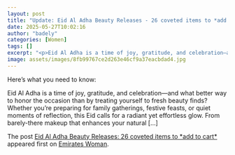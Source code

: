 ```yaml
---
layout: post
title: "Update: Eid Al Adha Beauty Releases - 26 coveted items to *add to cart*"
date: 2025-05-27T10:02:16
author: "badely"
categories: [Women]
tags: []
excerpt: "<p>Eid Al Adha is a time of joy, gratitude, and celebration—and what better way to honor the occasion than by treating yourself to fresh beauty finds?"
image: assets/images/8fb99767ce2d263e46cf9a37eacbdad4.jpg
---
```


Here’s what you need to know: <p>Eid Al Adha is a time of joy, gratitude, and celebration—and what better way to honor the occasion than by treating yourself to fresh beauty finds? Whether you&#8217;re preparing for family gatherings, festive feasts, or quiet moments of reflection, this Eid calls for a radiant yet effortless glow. From barely-there makeup that enhances your natural [&#8230;]</p>
<p>The post <a href="https://emirateswoman.com/eid-al-adha-beauty-releases/" rel="nofollow">Eid Al Adha Beauty Releases: 26 coveted items to *add to cart*</a> appeared first on <a href="https://emirateswoman.com" rel="nofollow">Emirates Woman</a>.</p>

